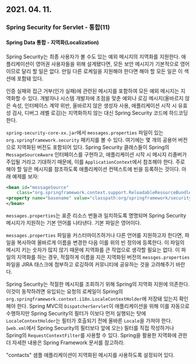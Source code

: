 ## 2021. 04. 11.

### Spring Security for Servlet - 통합(11)

#### Spring Data 통합 - 지역화(Localization)

Spring Security는 최종 사용자가 볼 수도 있는 예외 메시지의 지역화를 지원한다. 애플리케이션이 영어권 사용자들을 위해 설계됐다면, 모든 보안 메시지가 기본적으로 영어이므로 달리 할 일은 없다. 만일 다른 로케일을 지원해야 한다면 해야 할 모든 일은 이 섹션에 포함돼 있다.

인증 실패와 접근 거부(인가 실패)에 관련된 메시지를 포함하여 모든 예외 메시지는 지역화할 수 있다. 개발자나 시스템 개발자에 초점을 맞춘 예외나 로깅 메시지(올바르지 않은 속성, 인터페이스 계약 위반, 올바르지 않은 생성자 사용, 애플리케이션 시작 시 유효성 검사, 디버그 레벨 로깅)는 지역화하지 않는 대신 Spring Security 코드에 하드코딩한다.

`spring-security-core-xx.jar`에서 `messages.properties` 파일이 있는 `org.springframework.security` 패키지를 볼 수 있다. 여기에는 몇 개의 공용어 버전으로 지역화된 버전도 포함되어 있다. Spring Security 클래스들이 Spring의 `MessageSourceAware` 인터페이스를 구현하고, 애플리케이션 시작 시 메시지 리졸버가 주입될 거라고 기대하기 때문에, 이를 `ApplicationContext`에서 참조해야 한다. 주로 해야 할 일은 메시지를 참조하도록 애플리케이션 컨텍스트에 빈을 등록하는 것이다. 아래 예제를 보자:

```xml
<bean id="messageSource"
    class="org.springframework.context.support.ReloadableResourceBundleMessageSource">
<property name="basename" value="classpath:org/springframework/security/messages"/>
</bean>
```

`messages.properties`는 표준 리소스 번들과 일치하도록 명명되며 Spring Security 메시지가 지원하는 기본 언어를 나타낸다. 기본 파일은 영어이다.

`messages.properties` 파일을 커스터마이즈하거나 다른 언어를 지원하고자 한다면, 파일을 복사하여 올바르게 이름을 변경한 다음 이를 위의 빈 정의에 등록한다. 이 파일의 메시지 키는 숫자가 많지 않기 때문에 지역화를 큰 작업으로 생각할 필요는 없다. 이 파일의 지역화를 하는 경우, 적절하게 이름을 지은 지역화된 버전의 `messges.properties` 파일을 JIRA 태스크에 첨부하고 로깅하여 커뮤니티에 공유하는 것을 고려해주기 바란다.

Spring Security는 적절한 메시지를 조회하기 위해 Spring의 지역화 지원에 의존한다. 이것이 동작하려면 유입되는 요청의 로케일이 Spring의 `org.springframework.context.i18n.LocaleContextHolder`에 저장돼 있는지 확인해야 한다. Spring MVC의 `DispatcherServlet`이 애플리케이션을 위해 이를 자동으로 수행하지만 Spring Security의 필터가 이보다 먼저 실행되는 탓에 `LocaleContextHolder`는 필터가 호출되기 전에 올바른 `Locale`을 가져야 한다. (`web.xml`에서 Spring Security의 필터보다 앞에 오는) 필터를 직접 작성하거나 Spring의 `RequestContextFilter`를 사용할 수 있다. Spring을 활용한 지역화에 관한 더 자세한 내용은 Spring Framework 문서를 참고하라.

"contacts" 샘플 애플리케이션이 지역화된 메시지를 사용하도록 설정되어 있다.

